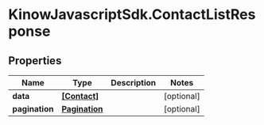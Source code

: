 # KinowJavascriptSdk.ContactListResponse

## Properties
Name | Type | Description | Notes
------------ | ------------- | ------------- | -------------
**data** | [**[Contact]**](Contact.md) |  | [optional] 
**pagination** | [**Pagination**](Pagination.md) |  | [optional] 


